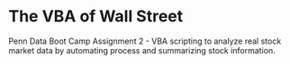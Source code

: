 # The VBA of Wall Street

Penn Data Boot Camp Assignment 2 - VBA scripting to analyze real stock market data by automating process and summarizing stock information.
